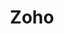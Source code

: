 ---
facebook: https://www.facebook.com/zoho/
github: zoho
linkedin: https://www.linkedin.com/company/zoho
logohandle: zoho
sort: zoho
title: Zoho
twitter: zoho
website: https://www.zoho.com/
wikipedia: https://en.wikipedia.org/wiki/Zoho_Office_Suite
---